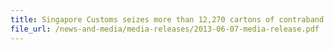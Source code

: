 ```yaml
---
title: Singapore Customs seizes more than 12,270 cartons of contraband cigarettes from 28 modified bulk liquid containers
file_url: /news-and-media/media-releases/2013-06-07-media-release.pdf
---
```

